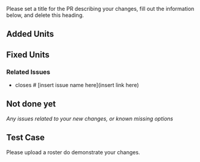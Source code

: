 Please set a title for the PR describing your changes,
fill out the information below, and delete this heading.

## Added Units

## Fixed Units

### Related Issues

* closes # [insert issue name here](insert link here)

## Not done yet

_Any issues related to your new changes, or known missing options_

## Test Case

Please upload a roster do demonstrate your changes. 
